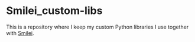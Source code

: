 # Smilei_custom-libs
This is a repository where I keep my custom Python libraries I use
together with [Smilei](http://www.maisondelasimulation.fr/smilei/index.html).
